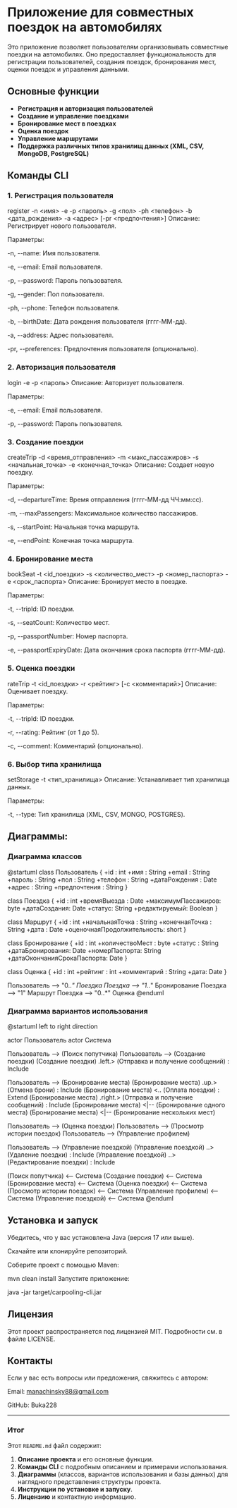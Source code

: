 # Приложение для совместных поездок на автомобилях

Это приложение позволяет пользователям организовывать совместные поездки на автомобилях. Оно предоставляет функциональность для регистрации пользователей, создания поездок, бронирования мест, оценки поездок и управления данными.

## Основные функции

- **Регистрация и авторизация пользователей**
- **Создание и управление поездками**
- **Бронирование мест в поездках**
- **Оценка поездок**
- **Управление маршрутами**
- **Поддержка различных типов хранилищ данных (XML, CSV, MongoDB, PostgreSQL)**

## Команды CLI

### 1. Регистрация пользователя

register -n <имя> -e <email> -p <пароль> -g <пол> -ph <телефон> -b <дата_рождения> -a <адрес> [-pr <предпочтения>]
Описание: Регистрирует нового пользователя.

Параметры:

-n, --name: Имя пользователя.

-e, --email: Email пользователя.

-p, --password: Пароль пользователя.

-g, --gender: Пол пользователя.

-ph, --phone: Телефон пользователя.

-b, --birthDate: Дата рождения пользователя (гггг-ММ-дд).

-a, --address: Адрес пользователя.

-pr, --preferences: Предпочтения пользователя (опционально).

### 2. Авторизация пользователя

login -e <email> -p <пароль>
Описание: Авторизует пользователя.

Параметры:

-e, --email: Email пользователя.

-p, --password: Пароль пользователя.

### 3. Создание поездки

createTrip -d <время_отправления> -m <макс_пассажиров> -s <начальная_точка> -e <конечная_точка>
Описание: Создает новую поездку.

Параметры:

-d, --departureTime: Время отправления (гггг-ММ-дд ЧЧ:мм:сс).

-m, --maxPassengers: Максимальное количество пассажиров.

-s, --startPoint: Начальная точка маршрута.

-e, --endPoint: Конечная точка маршрута.

### 4. Бронирование места

bookSeat -t <id_поездки> -s <количество_мест> -p <номер_паспорта> -e <срок_паспорта>
Описание: Бронирует место в поездке.

Параметры:

-t, --tripId: ID поездки.

-s, --seatCount: Количество мест.

-p, --passportNumber: Номер паспорта.

-e, --passportExpiryDate: Дата окончания срока паспорта (гггг-ММ-дд).

### 5. Оценка поездки

rateTrip -t <id_поездки> -r <рейтинг> [-c <комментарий>]
Описание: Оценивает поездку.

Параметры:

-t, --tripId: ID поездки.

-r, --rating: Рейтинг (от 1 до 5).

-c, --comment: Комментарий (опционально).

### 6. Выбор типа хранилища

setStorage -t <тип_хранилища>
Описание: Устанавливает тип хранилища данных.

Параметры:

-t, --type: Тип хранилища (XML, CSV, MONGO, POSTGRES).

## Диаграммы: 

### Диаграмма классов

@startuml
class Пользователь {
    +id : int
    +имя : String
    +email : String
    +пароль : String
    +пол : String
    +телефон : String
    +датаРождения : Date
    +адрес : String
    +предпочтения : String
}

class Поездка {
    +id : int
    +времяВыезда : Date
    +максимумПассажиров: byte
    +датаСоздания: Date
    +статус: String
    +редактируемый: Boolean
}

class Маршрут {
    +id : int
    +начальнаяТочка : String
    +конечнаяТочка : String
    +дата : Date
    +оценочнаяПродолжительность: short
}

class Бронирование {
    +id : int
    +количествоМест : byte
    +статус : String
    +датаБронирования: Date
    +номерПаспорта: String
    +датаОкончанияСрокаПаспорта: Date
}

class Оценка {
    +id : int
    +рейтинг : int
    +комментарий : String
    +дата: Date
}

Пользователь --> "0..*" Поездка
Поездка --> "1..*" Бронирование
Поездка --> "1" Маршрут
Поездка --> "0..*" Оценка
@enduml

### Диаграмма вариантов использования

@startuml
left to right direction

actor Пользователь
actor Система

Пользователь --> (Поиск попутчика)
Пользователь --> (Создание поездки)
(Создание поездки) .left.> (Отправка и получение сообщений) : Include

Пользователь --> (Бронирование места)
(Бронирование места) .up.> (Отмена брони) : Include
(Бронирование места) <.. (Оплата поездки) : Extend
(Бронирование места) .right.> (Отправка и получение сообщений) : Include
(Бронирование места) <|-- (Бронирование одного места)
(Бронирование места) <|-- (Бронирование нескольких мест)

Пользователь --> (Оценка поездки)
Пользователь --> (Просмотр истории поездок)
Пользователь --> (Управление профилем)

Пользователь --> (Управление поездкой)
(Управление поездкой) ..> (Удаление поездки) : Include
(Управление поездкой) ..> (Редактирование поездки) : Include

(Поиск попутчика) <-- Система
(Создание поездки) <-- Система
(Бронирование места) <-- Система
(Оценка поездки) <-- Система
(Просмотр истории поездок) <-- Система
(Управление профилем) <-- Система
(Управление поездкой) <-- Система
@enduml

## Установка и запуск
Убедитесь, что у вас установлена Java (версия 17 или выше).

Скачайте или клонируйте репозиторий.

Соберите проект с помощью Maven:

mvn clean install
Запустите приложение:

java -jar target/carpooling-cli.jar
## Лицензия
Этот проект распространяется под лицензией MIT. Подробности см. в файле LICENSE.

## Контакты
Если у вас есть вопросы или предложения, свяжитесь с автором:

Email: manachinsky88@gmail.com

GitHub: Buka228

---

### Итог

Этот `README.md` файл содержит:
1. **Описание проекта** и его основные функции.
2. **Команды CLI** с подробным описанием и примерами использования.
3. **Диаграммы** (классов, вариантов использования и базы данных) для наглядного представления структуры проекта.
4. **Инструкции по установке и запуску**.
5. **Лицензию** и контактную информацию.
